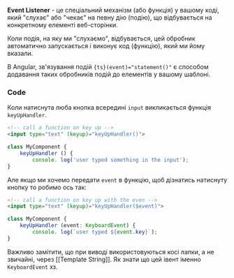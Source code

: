 
**Event Listener** - це спеціальний механізм (або функція) у вашому коді, який "слухає" або "чекає" на певну дію (подію), що відбувається на конкретному елементі веб-сторінки.

Коли подія, на яку ми "слухаємо", відбувається, цей обробник автоматично запускається і виконує код (функцію), який ми йому вказали.

В Angular, зв'язування подій `{ts}(event)="statement()"` є способом додавання таких обробників подій до елементів у вашому шаблоні.

### Code
Коли натиснута люба кнопка всередині `input` викликається функція `keyUpHandler`.
```html title:html
<!-- call a function on key up -->
<input type="text" (keyup)="keyUpHandler()">
```
```ts title:ts
class MyComponent {
	keyUpHandler () {
		console. log('user typed something in the input');
}
```

Але якщо ми хочемо передати `event` в функцію, щоб дізнатись натиснуту кнопку то робимо ось так:

```html title:html
<!-- call a function on key up with the even -->
<input type="text" (keyup)="keyUpHandler($event)">
```
```ts title:ts
class MyComponent {
	keyUpHandler (event: KeyboardEvent) {
		console. log(`user typed ${event.key}`);
}
```

Важливо замітити, що при виводі використовуються косі лапки, а не звичайні, через [[Template String]]. Як знати що цей івент іменно `KeyboardEvent` хз.
